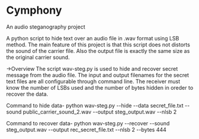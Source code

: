 # Cymphony
An audio steganography project

A python script to hide text over an audio file in .wav format using LSB method. The main feature of this project is that this script does not distorts the sound of the carrier file. Also the output file is exactly the same size as the original carrier sound.

->Overview
  The script wav-steg.py is used to hide and recover secret message from the audio file. The input and output filenames for the secret text files are all configurable through    command line.
  The receiver must know the number of LSBs used and the number of bytes hidden in oreder to recover the data.
  
Command to hide data-
  python wav-steg.py --hide --data secret_file.txt --sound public_carrier_sound_2.wav --output steg_output.wav --nlsb 2

Command to recover data-
  python wav-steg.py --recover --sound steg_output.wav --output rec_secret_file.txt --nlsb 2 --bytes 444
